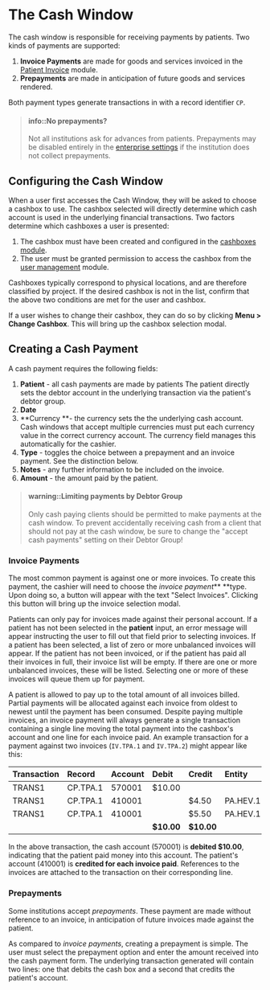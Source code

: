 # The Cash Window

The cash window is responsible for receiving payments by patients.  Two kinds of payments are supported:

1. **Invoice Payments** are made for goods and services invoiced in the [Patient Invoice](/finance-modules/patient-invoicing.md) module.
2. **Prepayments** are made in anticipation of future goods and services rendered.

Both payment types generate transactions in with a record identifier `CP`.

> #### info::No prepayments?
>
> Not all institutions ask for advances from patients.  Prepayments may be disabled entirely in the [enterprise settings](/enterprise-settings.md) if the institution does not collect prepayments.

## Configuring the Cash Window

When a user first accesses the Cash Window, they will be asked to choose a cashbox to use.  The cashbox selected will directly determine which cash account is used in the underlying financial transactions.  Two factors determine which cashboxes a user is presented:

1. The cashbox must have been created and configured in the [cashboxes module](#).
2. The user must be granted permission to access the cashbox from the [user management](#) module.

Cashboxes typically correspond to physical locations, and are therefore classified by project.  If the desired cashbox is not in the list, confirm that the above two conditions are met for the user and cashbox.

If a user wishes to change their cashbox, they can do so by clicking **Menu &gt; Change Cashbox**.  This will bring up the cashbox selection modal.

## Creating a Cash Payment

A cash payment requires the following fields:

1. **Patient** - all cash payments are made by patients  The patient directly sets the debtor account in the underlying transaction via the patient's debtor group.
2. **Date** 
3. **Currency **- the currency sets the the underlying cash account.  Cash windows that accept multiple currencies must put each currency value in the correct currency account.  The currency field manages this automatically for the cashier.
4. **Type** - toggles the choice between a prepayment and an invoice payment.  See the distinction below.
5. **Notes** - any further information to be included on the invoice.
6. **Amount** - the amount paid by the patient.

> #### warning::Limiting payments by Debtor Group
>
> Only cash paying clients should be permitted to make payments at the cash window.  To prevent accidentally receiving cash from a client that should not pay at the cash window, be sure to change the "accept cash payments" setting on their Debtor Group!

### Invoice Payments

The most common payment is against one or more invoices.  To create this payment, the cashier will need to choose the _invoice payment_** **type.  Upon doing so, a button will appear with the text "Select Invoices".  Clicking this button will bring up the invoice selection modal.

Patients can only pay for invoices made against their personal account.  If a patient has not been selected in the **patient** input, an error message will appear instructing the user to fill out that field prior to selecting invoices.  If a patient has been selected, a list of zero or more unbalanced invoices will appear.  If the patient has not been invoiced, or if the patient has paid all their invoices in full, their invoice list will be empty.  If there are one or more unbalanced invoices, these will be listed.  Selecting one or more of these invoices will queue them up for payment.

A patient is allowed to pay up to the total amount of all invoices billed.  Partial payments will be allocated against each invoice from oldest to newest until the payment has been consumed.  Despite paying multiple invoices, an invoice payment will always generate a single transaction containing a single line moving the total payment into the cashbox's account and one line for each invoice paid.  An example transaction for a payment against two invoices \(`IV.TPA.1` and `IV.TPA.2`\) might appear like this:

| Transaction | Record | **Account** | Debit | Credit | Entity | Reference |
| :--- | :--- | :--- | :--- | :--- | :--- | :--- |
| TRANS1 | CP.TPA.1 | 570001 | $10.00 |  |  |  |
| TRANS1 | CP.TPA.1 | 410001 |  | $4.50 | PA.HEV.1 | IV.TPA.1 |
| TRANS1 | CP.TPA.1 | 410001 |  | $5.50 | PA.HEV.1 | IV.TPA.2 |
|  |  |  | **$10.00** | **$10.00** |  | - |

In the above transaction, the cash account \(570001\) is **debited $10.00**, indicating that the patient paid money into this account.  The patient's account \(410001\) is **credited for each invoice paid**.  References to the invoices are attached to the transaction on their corresponding line.

### Prepayments

Some institutions accept _prepayments_.  These payment are made without reference to an invoice, in anticipation of future invoices made against the patient.

As compared to _invoice payments_, creating a prepayment is simple.  The user must select the prepayment option and enter the amount received into the cash payment form.  The underlying transaction generated will contain two lines: one that debits the cash box and a second that credits the patient's account.

